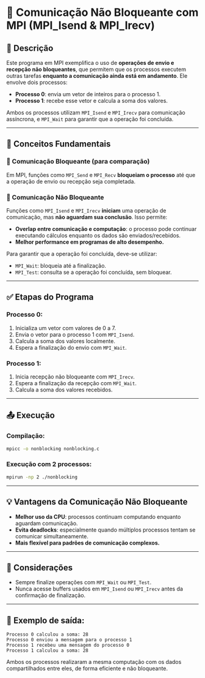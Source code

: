 
# 🚀 Comunicação Não Bloqueante com MPI (MPI_Isend & MPI_Irecv)

## 📝 Descrição

Este programa em MPI exemplifica o uso de **operações de envio e recepção não bloqueantes**, que permitem que os processos executem outras tarefas **enquanto a comunicação ainda está em andamento**. Ele envolve dois processos:

- **Processo 0**: envia um vetor de inteiros para o processo 1.
- **Processo 1**: recebe esse vetor e calcula a soma dos valores.

Ambos os processos utilizam `MPI_Isend` e `MPI_Irecv` para comunicação assíncrona, e `MPI_Wait` para garantir que a operação foi concluída.

---

## 🧠 Conceitos Fundamentais

### 🔹 Comunicação Bloqueante (para comparação)
Em MPI, funções como `MPI_Send` e `MPI_Recv` **bloqueiam o processo** até que a operação de envio ou recepção seja completada.

### 🔸 Comunicação Não Bloqueante
Funções como `MPI_Isend` e `MPI_Irecv` **iniciam** uma operação de comunicação, mas **não aguardam sua conclusão**. Isso permite:

- **Overlap entre comunicação e computação**: o processo pode continuar executando cálculos enquanto os dados são enviados/recebidos.
- **Melhor performance em programas de alto desempenho.**

Para garantir que a operação foi concluída, deve-se utilizar:
- `MPI_Wait`: bloqueia até a finalização.
- `MPI_Test`: consulta se a operação foi concluída, sem bloquear.

---

## ✅ Etapas do Programa

### Processo 0:
1. Inicializa um vetor com valores de 0 a 7.
2. Envia o vetor para o processo 1 com `MPI_Isend`.
3. Calcula a soma dos valores localmente.
4. Espera a finalização do envio com `MPI_Wait`.

### Processo 1:
1. Inicia recepção não bloqueante com `MPI_Irecv`.
2. Espera a finalização da recepção com `MPI_Wait`.
3. Calcula a soma dos valores recebidos.

---

## 📤 Execução

### Compilação:
```bash
mpicc -o nonblocking nonblocking.c
```

### Execução com 2 processos:
```bash
mpirun -np 2 ./nonblocking
```

---

## 💡 Vantagens da Comunicação Não Bloqueante

- **Melhor uso da CPU**: processos continuam computando enquanto aguardam comunicação.
- **Evita deadlocks**: especialmente quando múltiplos processos tentam se comunicar simultaneamente.
- **Mais flexível para padrões de comunicação complexos.**

---

## 📌 Considerações

- Sempre finalize operações com `MPI_Wait` ou `MPI_Test`.
- Nunca acesse buffers usados em `MPI_Isend` ou `MPI_Irecv` antes da confirmação de finalização.

---

## 🧪 Exemplo de saída:

```
Processo 0 calculou a soma: 28
Processo 0 enviou a mensagem para o processo 1
Processo 1 recebeu uma mensagem do processo 0
Processo 1 calculou a soma: 28
```

Ambos os processos realizaram a mesma computação com os dados compartilhados entre eles, de forma eficiente e não bloqueante.
